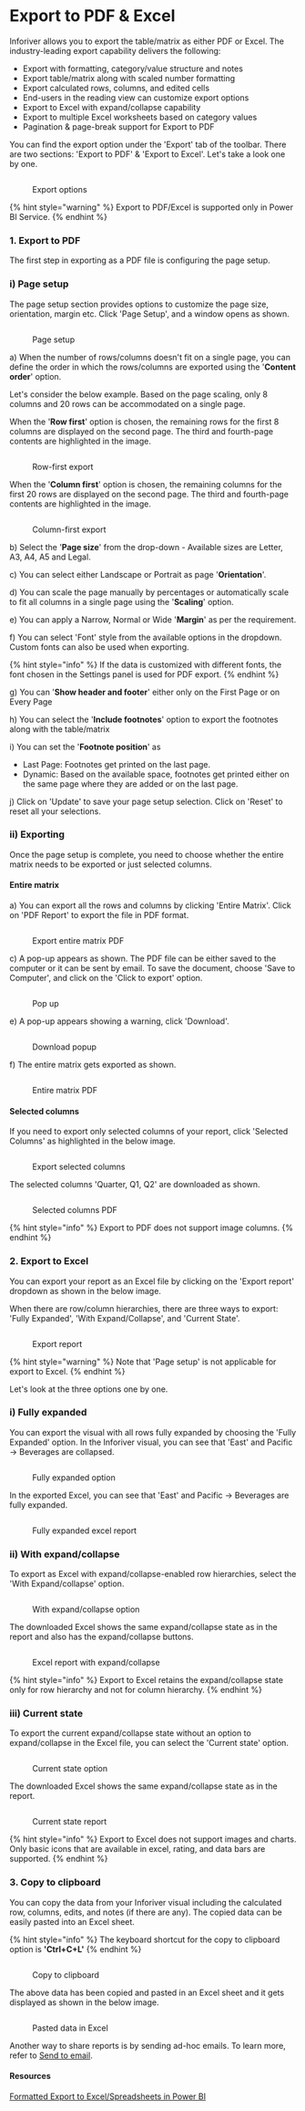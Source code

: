 # Export to PDF & Excel

Inforiver allows you to export the table/matrix as either PDF or Excel. The industry-leading export capability delivers the following:

* Export with formatting, category/value structure and notes ​
* Export table/matrix along with scaled number formatting​
* Export calculated rows, columns, and edited cells​
* ​End-users in the reading view can customize export options​​
* ​Export to Excel with expand/collapse capability
* Export to multiple Excel worksheets based on category values​
* ​Pagination & page-break support for Export to PDF

You can find the export option under the 'Export' tab of the toolbar. There are two sections: 'Export to PDF' & 'Export to Excel'. Let's take a look one by one.

<figure><img src="../../.gitbook/assets/Export.png" alt=""><figcaption><p>Export options</p></figcaption></figure>

{% hint style="warning" %}
Export to PDF/Excel is supported only in Power BI Service.
{% endhint %}

### 1. Export to PDF

The first step in exporting as a PDF file is configuring the page setup.&#x20;

### i) Page setup

The page setup section provides options to customize the page size, orientation, margin etc. Click 'Page Setup', and a window opens as shown.

<figure><img src="../../.gitbook/assets/Page settings.png" alt=""><figcaption><p>Page setup</p></figcaption></figure>

a) When the number of rows/columns doesn't fit on a single page, you can define the order in which the rows/columns are exported using the '**Content order**' option.

Let's consider the below example. Based on the page scaling, only 8 columns and 20 rows can be accommodated on a single page.&#x20;

When the '**Row first**' option is chosen, the remaining rows for the first 8 columns are displayed on the second page. The third and fourth-page contents are highlighted in the image.

<figure><img src="../../.gitbook/assets/6.1.34 Export Row first.png" alt=""><figcaption><p>Row-first export</p></figcaption></figure>

When the '**Column first**' option is chosen, the remaining columns for the first 20 rows are displayed on the second page. The third and fourth-page contents are highlighted in the image.

<figure><img src="../../.gitbook/assets/6.1.35 Export Column first.png" alt=""><figcaption><p>Column-first export</p></figcaption></figure>

b) Select the '**Page size**' from the drop-down - Available sizes are Letter, A3, A4, A5 and Legal.

c) You can select either Landscape or Portrait as page '**Orientation**'.

d) You can scale the page manually by percentages or automatically scale to fit all columns in a single page using the '**Scaling**' option.

e) You can apply a Narrow, Normal or Wide '**Margin**' as per the requirement.

f) You can select 'Font' style from the available options in the dropdown. Custom fonts can also be used when exporting.

{% hint style="info" %}
If the data is customized with different fonts, the font chosen in the Settings panel is used for PDF export.
{% endhint %}

g) You can '**Show header and footer**' either only on the First Page or on Every Page

h) You can select the '**Include footnotes**' option to export the footnotes along with the table/matrix

i) You can set the '**Footnote position**' as

* Last Page: Footnotes get printed on the last page.
* Dynamic: Based on the available space, footnotes get printed either on the same page where they are added or on the last page.

j) Click on 'Update' to save your page setup selection. Click on 'Reset' to reset all your selections.&#x20;

### ii) Exporting

Once the page setup is complete, you need to choose whether the entire matrix needs to be exported or just selected columns.&#x20;

#### Entire matrix

a) You can export all the rows and columns by clicking 'Entire Matrix'. Click on 'PDF Report' to export the file in PDF format.

<figure><img src="../../.gitbook/assets/Entire.png" alt=""><figcaption><p>Export entire matrix PDF</p></figcaption></figure>

c) A pop-up appears as shown. The PDF file can be either saved to the computer or it can be sent by email. To save the document, choose 'Save to Computer', and click on the 'Click to export' option.&#x20;

<figure><img src="../../.gitbook/assets/6.1.1 Export pdf.png" alt=""><figcaption><p>Pop up</p></figcaption></figure>

e) A pop-up appears showing a warning, click 'Download'.

<figure><img src="../../.gitbook/assets/6.1.2 Export pdf.png" alt=""><figcaption><p>Download popup</p></figcaption></figure>

f) The entire matrix gets exported as shown.

<figure><img src="../../.gitbook/assets/Entire matrix PDF (1).png" alt=""><figcaption><p>Entire matrix PDF</p></figcaption></figure>

#### Selected columns

If you need to export only selected columns of your report, click 'Selected Columns' as highlighted in the below image.

<figure><img src="../../.gitbook/assets/ExportSelected.png" alt=""><figcaption><p>Export selected columns</p></figcaption></figure>

The selected columns 'Quarter, Q1, Q2' are downloaded as shown.

<figure><img src="../../.gitbook/assets/Selected Columns PDF.png" alt=""><figcaption><p>Selected columns PDF</p></figcaption></figure>

{% hint style="info" %}
Export to PDF does not support image columns.
{% endhint %}

### &#x20;2. Export to Excel

You can export your report as an Excel file by clicking on the 'Export report' dropdown as shown in the below image.

When there are row/column hierarchies, there are three ways to export:  'Fully Expanded', 'With Expand/Collapse', and 'Current State'.&#x20;

<figure><img src="../../.gitbook/assets/ExportReport.png" alt=""><figcaption><p>Export report</p></figcaption></figure>

{% hint style="warning" %}
Note that 'Page setup' is not applicable for export to Excel.
{% endhint %}

Let's look at the three options one by one.

### i) Fully expanded

You can export the visual with all rows fully expanded by choosing the 'Fully Expanded' option. In the Inforiver visual, you can see that 'East' and Pacific -> Beverages are collapsed.&#x20;

<figure><img src="../../.gitbook/assets/FullyExpanded1.png" alt=""><figcaption><p>Fully expanded option</p></figcaption></figure>

In the exported Excel, you can see that 'East' and Pacific -> Beverages are fully expanded.

<figure><img src="../../.gitbook/assets/FullyExpandedExcel.png" alt=""><figcaption><p>Fully expanded excel report</p></figcaption></figure>

### ii) With expand/collapse

To export as Excel with expand/collapse-enabled row hierarchies, select the 'With Expand/collapse' option.

<figure><img src="../../.gitbook/assets/Expandcollapse.png" alt=""><figcaption><p>With expand/collapse option</p></figcaption></figure>

The downloaded Excel shows the same expand/collapse state as in the report and also has the expand/collapse buttons.

<figure><img src="../../.gitbook/assets/Excel Report-with Excol.png" alt=""><figcaption><p>Excel report with expand/collapse</p></figcaption></figure>

{% hint style="info" %}
Export to Excel retains the expand/collapse state only for row hierarchy and not for column hierarchy.
{% endhint %}

### iii) Current state&#x20;

To export the current expand/collapse state without an option to expand/collapse in the Excel file, you can select the 'Current state' option.

<figure><img src="../../.gitbook/assets/CurrentStatereport.png" alt=""><figcaption><p>Current state option</p></figcaption></figure>

The downloaded Excel shows the same expand/collapse state as in the report.

<figure><img src="../../.gitbook/assets/Excel Report-currentstate.png" alt=""><figcaption><p>Current state report</p></figcaption></figure>

{% hint style="info" %}
Export to Excel does not support images and charts. Only basic icons that are available in excel, rating, and data bars are supported.
{% endhint %}

### 3. Copy to clipboard

You can copy the data from your Inforiver visual including the calculated row, columns, edits, and notes (if there are any). The copied data can be easily pasted into an Excel sheet.&#x20;

{% hint style="info" %}
The keyboard shortcut for the copy to clipboard option is **'Ctrl+C+L'**
{% endhint %}

<figure><img src="../../.gitbook/assets/copy-to-clipboard.png" alt=""><figcaption><p>Copy to clipboard</p></figcaption></figure>

The above data has been copied and pasted in an Excel sheet and it gets displayed as shown in the below image.

<figure><img src="../../.gitbook/assets/pasted-data-in-excel.png" alt=""><figcaption><p>Pasted data in Excel</p></figcaption></figure>

Another way to share reports is by sending ad-hoc emails. To learn more, refer to [Send to email](ad-hoc-emails.md).

#### Resources

[Formatted Export to Excel/Spreadsheets in Power BI](https://inforiver.com/blog/general/formatted-export-to-excel-spreadsheets-in-microsoft-power-bi/)
